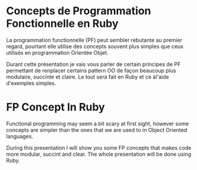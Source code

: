 
# Concepts de Programmation Fonctionnelle en Ruby

La programmation functionnelle (PF) peut sembler rebutante au premier regard, pourtant elle utilise des concepts souvent plus simples que ceux utilisés en programmation Orientée Objet. 

Durant cette présentation je vais vous parler de certain principes de PF permettant de renplacer certains pattern OO de façon beaucoup plus modulaire, succinte et claire. Le tout sera fait en Ruby et ce àl'aide d'exemples simples. 


# FP Concept In Ruby

Functional programming may seem a bit scary at first sight, however some concepts are simpler than the ones that we are used to in Object Oriented languages.

During this presentation I will show you some FP concepts that makes code more modular, succint and clear. The whole presentation will be done using Ruby.
